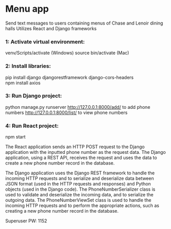 # Menu app
Send text messages to users containing menus of Chase and Lenoir dining halls
Utilizes React and Django frameworks

### 1: Activate virtual environment:
venv/Scripts/activate (Windows) 
source bin/activate (Mac)
### 2: Install libraries:
pip install django djangorestframework django-cors-headers    
npm install axios
### 3: Run Django project: 
python manage.py runserver
http://127.0.0.1:8000/add/ to add phone numbers
http://127.0.0.1:8000/list/ to view phone numbers
### 4: Run React project:
npm start

The React application sends an HTTP POST request to the Django application with the inputted phone number as the request data. The Django application, using a REST API, receives the request and uses the data to create a new phone number record in the database.

The Django application uses the Django REST framework to handle the incoming HTTP requests and to serialize and deserialize data between JSON format (used in the HTTP requests and responses) and Python objects (used in the Django code). The PhoneNumberSerializer class is used to validate and deserialize the incoming data, and to serialize the outgoing data. The PhoneNumberViewSet class is used to handle the incoming HTTP requests and to perform the appropriate actions, such as creating a new phone number record in the database.

Superuser PW: 1152